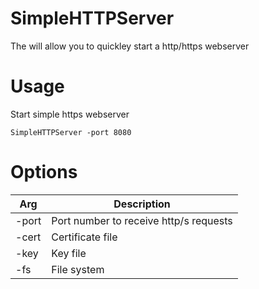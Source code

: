 # SimpleHTTPServer
The will allow you to quickley start a http/https webserver
# Usage
Start simple https webserver
```
SimpleHTTPServer -port 8080
```
# Options
|Arg|Description|
|---|---|
|-port|Port number to receive http/s requests|
|-cert|Certificate file|
|-key|Key file|
|-fs|File system |
